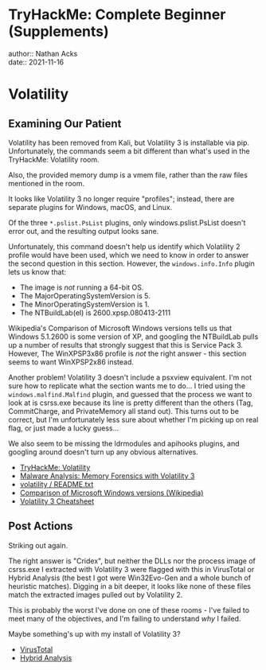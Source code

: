 # TryHackMe: Complete Beginner (Supplements)

author:: Nathan Acks  
date:: 2021-11-16

# Volatility

## Examining Our Patient

Volatility has been removed from Kali, but Volatility 3 is installable via pip. Unfortunately, the commands seem a bit different than what's used in the TryHackMe: Volatility room.

Also, the provided memory dump is a vmem file, rather than the raw files mentioned in the room.

It looks like Volatility 3 no longer require "profiles"; instead, there are separate plugins for Windows, macOS, and Linux.

Of the three `*.pslist.PsList` plugins, only windows.pslist.PsList doesn't error out, and the resulting output looks sane.

Unfortunately, this command doesn't help us identify which Volatility 2 profile would have been used, which we need to know in order to answer the second question in this section. However, the `windows.info.Info` plugin lets us know that:

* The image is *not* running a 64-bit OS.
* The MajorOperatingSystemVersion is 5.
* The MinorOperatingSystemVersion is 1.
* The NTBuildLab(el) is 2600.xpsp.080413-2111

Wikipedia's Comparison of Microsoft Windows versions tells us that Windows 5.1.2600 is some version of XP, and googling the NTBuildLab pulls up a number of results that strongly suggest that this is Service Pack 3. However, The WinXPSP3x86 profile is *not* the right answer - this section seems to want WinXPSP2x86 instead.

Another problem! Volatility 3 doesn't include a psxview equivalent. I'm not sure how to replicate what the section wants me to do... I tried using the `windows.malfind.Malfind` plugin, and guessed that the process we want to look at is csrss.exe because its line is pretty different than the others (Tag, CommitCharge, and PrivateMemory all stand out). This turns out to be correct, but I'm unfortunately less sure about whether I'm picking up on real flag, or just made a lucky guess...

We also seem to be missing the ldrmodules and apihooks plugins, and googling around doesn't turn up any obvious alternatives.

* [TryHackMe: Volatility](https://tryhackme.com/room/bpvolatility)
* [Malware Analysis: Memory Forensics with Volatility 3](https://newtonpaul.com/malware-analysis-memory-forensics-with-volatility-3/)
* [volatility / README.txt](https://github.com/volatilityfoundation/volatility/blob/master/README.txt)
* [Comparison of Microsoft Windows versions (Wikipedia)](https://en.wikipedia.org/wiki/Comparison_of_Microsoft_Windows_versions)
* [Volatility 3 Cheatsheet](https://blog.onfvp.com/post/volatility-cheatsheet/)

## Post Actions

Striking out again.

The right answer is "Cridex", but neither the DLLs nor the process image of csrss.exe I extracted with Volatility 3 were flagged with this in VirusTotal or Hybrid Analysis (the best I got were Win32Evo-Gen and a whole bunch of heuristic matches). Digging in a bit deeper, it looks like none of these files match the extracted images pulled out by Volatility 2.

This is probably the worst I've done on one of these rooms - I've failed to meet many of the objectives, and I'm failing to understand *why* I failed.

Maybe something's up with my install of Volatility 3?

* [VirusTotal](https://www.virustotal.com)
* [Hybrid Analysis](https://www.hybrid-analysis.com)
